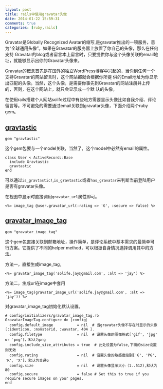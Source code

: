 ```yaml
---
layout: post
title: rails中使用gravatar头像
date: 2014-01-22 15:59:31
comments: true
categories: [ruby,rails]
---
```

 Gravatar是Globally Recognized Avatar的缩写,是gravatar推出的一项服务，意为“全球通用头像”。如果在Gravatar的服务器上放置了你自己的头像，那么在任何支持 Gravatar的blog或者留言本上留言时，只要提供你与这个头像关联的email地址，就能够显示出你的Gravatar头像来。

 Gravatar的概念首先是在国外的独立WordPress博客中兴起的，当你到任何一个支持Gravatar的网站留言时，这个网站都就会根据你所提 供的Email地址为你显示出匹配的头像。当然，这个头像，是需要你事先到Gravatar的网站注册并上传的，否则，在这个网站上，就只会显示成一个默 认的头像。

在使用rails搭建个人网站solife过程中有些地方需要显示头像比如自我介绍、评论留言等。不可避免的需要通过email关联到gravatar头像，下面介绍两个ruby gem。

## [gravtastic](https://github.com/chrislloyd/gravtastic)

    gem "gravtastic"

这个gem包要与一个model关联，当然了，这个model中必然有email的属性。

    class User < ActiveRecord::Base
      include Gravtastic
      gravtastic
    end

可以通过`is_gravtastic!`,`is_gravtastic`或者`has_gravatar`来判断当前登陆用户是否有gravatar头像。

在视图中显示时直接调用`gravatar_url`属性即可。

    <%= image_tag @user.gravatar_url(:rating => 'G', :secure => false) %>

## [gravatar_image_tag](https://github.com/mdeering/gravatar_image_tag)

    gem "gravatar_image_tag"

这个gem包直接关联到邮箱地址，操作简单，是评论系统中基本需求的最简单可行方案。它提供了不同的helper method，可以根据自身情况选择调用其中的方法。

方法一，直接生成image_tag,

    
    <%= gravatar_image_tag('solife.jay@gmail.com', :alt => 'jay') %>
    

方法二，生成url在image中套用

    
    <%= image_tag(gravatar_image_url('solife.jay@gmail.com', :alt => 'jay')) %>
    

对gravatar_image_tag初始化默认设置。

    
    # config/initializers/gravatar_image_tag.rb
    GravatarImageTag.configure do |config|
      config.default_image           = nil  # 当gravatar头像不存在时显示的头像 [:identicon, :monsterid, :wavatar, 404 ].
      config.filetype                = nil  # 设置头像的图像格式['gif', 'jpg' or 'png']，默认为png
      config.include_size_attributes = true  # 此处设置为false,下面的size设置则无效
      config.rating                  = nil  # 设置头像的敏感度级别['G', 'PG', 'R', 'X']，默认为普通G
      config.size                    = nil  # 设置头像显示大小（1..512),默认为80
      config.secure                  = false # Set this to true if you require secure images on your pages.
    end
    

